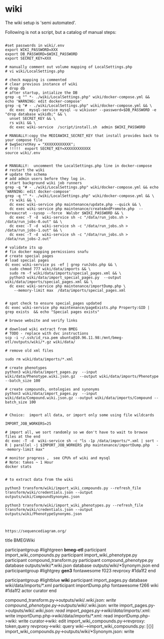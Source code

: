 
# wiki

The wiki setup is 'semi automated'.  

Following is not a script, but a catalog of manual steps:

```

#set passwords in wiki/.env
export WIKI_PASSWORD=XXX
export DB_PASSWORD=$WIKI_PASSWORD
export SECRET_KEY=XXX

# manually comment out volume mapping of LocalSettings.php
# vi wiki/LocalSettings.php

# check mapping is commented
# clear previous instance of wiki
# drop db
# after startup, intialize the DB
grep -q "^ *- ./wiki/LocalSettings.php" wiki/docker-compose.yml && echo 'WARNING: edit docker-compose'
grep -q "# - ./wiki/LocalSettings.php" wiki/docker-compose.yml && \
  dc exec  mysql-service mysql -u wikiuser --password=$DB_PASSWORD -e "drop database wikidb;" && \
  unset SECRET_KEY && \
  rs wiki && \
  dc exec wiki-service  /script/install.sh  admin $WIKI_PASSWORD

# MANUALLY:copy the MEDIAWIKI_SECRET_KEY that install provides back to your compose file
# $wgSecretKey = "XXXXXXXXXXXX";
# !!!!!  export SECRET_KEY=XXXXXXXXXXXX
source wiki/.env


# MANUALLY:  uncomment the LocalSettings.php line in docker-compose
# restart the wiki
# update the schema
# add admin users before they log in.
# start background wiki job runners
grep -q "# - ./wiki/LocalSettings.php" wiki/docker-compose.yml && echo 'WARNING: edit docker-compose'
grep -q "^ *- ./wiki/LocalSettings.php" wiki/docker-compose.yml && \
  rs wiki && \
  dc exec wiki-service php maintenance/update.php --quick && \
  dc exec wiki-service php maintenance/createAndPromote.php  --bureaucrat --sysop --force  Walsbr $WIKI_PASSWORD && \
  dc exec -T -d  wiki-service sh -c "/data/run_jobs.sh > /data/run_jobs-0.out" && \
  dc exec -T -d  wiki-service sh -c "/data/run_jobs.sh > /data/run_jobs-1.out" && \
  dc exec -T -d  wiki-service sh -c "/data/run_jobs.sh > /data/run_jobs-2.out"

# validate its up
# fix docker mapping permissions snafu
# create special pages
# load special pages
dc exec wiki-service ps -ef | grep runJobs.php && \
  sudo chmod 777 wiki/data/imports && \
  sudo rm -f wiki/data/imports/special_pages.xml && \
  python3 wiki/data/import_special_pages.py  --output wiki/data/imports/special_pages.xml && \
  dc exec wiki-service php maintenance/importDump.php \
    --memory-limit max  /data/imports/special_pages.xml


# spot check to ensure special_pages updated
dc exec wiki-service php maintenance/pageExists.php Property:GID | grep exists  && echo "Special pages exists"

# browse website and verify links

# download wiki extract from BMEG
# TODO - replace with dvc instructions
scp -i ~/.ssh/id_rsa.pem ubuntu@10.96.11.98:/mnt/bmeg-etl/outputs/wiki/*.gz wiki/data/

# remove old xml files

sudo rm wiki/data/imports/*.xml

# create phenotypes
python3 wiki/data/import_pages.py  --input wiki/data/Phenotype.wiki.json.gz  --output wiki/data/imports/Phenotype --batch_size 100

# create compounds, ontologies and synonyms
python3 wiki/data/import_pages.py  --input wiki/data/Compound.wiki.json.gz --output wiki/data/imports/Compound --batch_size 100


# Choice:  import all data, or import only some using file wildcards

IMPORT_JOB_WORKERS=25

# import all, we sort randomly so we don't have to wait to browse files at the end
dc exec -T -d  wiki-service sh -c "ls -1p /data/imports/*.xml | sort -R | parallel -j $IMPORT_JOB_WORKERS php maintenance/importDump.php   --memory-limit max"  

# monitor progress ,  see CPU% of wiki and mysql
# Note: takes ~ 1 Hour
docker stats


# to extract data from the wiki

python3 transform/wiki/import_wiki_compounds.py --refresh_file transform/wiki/credentials.json --output outputs/wiki/CompoundSynonyms.json

python3 transform/wiki/import_wiki_phenotypes.py --refresh_file transform/wiki/credentials.json --output outputs/wiki/PhenotypeSynonyms.json



https://sequencediagram.org/
```
title BMEGWiki

participantgroup #lightgreen **bmeg-etl**
participant import_wiki_compounds.py
participant import_wiki_phenotype.py
participant compound_transform.py
participant compound_phenotype.py
database outputs/wiki/*.wiki.json
database outputs/wiki/*Synonym.json
end
participantgroup #lightgrey **gen3**
fontawesome f023 revproxy #1da1f2
end

participantgroup #lightblue **wiki**
participant import_pages.py
database wiki/data/imports/*.xml
participant importDump.php
fontawesome f266 wiki #1da1f2
actor curator
end

compound_transform.py->outputs/wiki/*.wiki.json: write
compound_phenotype.py->outputs/wiki/*.wiki.json: write
import_pages.py->outputs/wiki/*.wiki.json: read
import_pages.py->wiki/data/imports/*.xml: write
importDump.php->wiki/data/imports/*.xml: read
importDump.php->wiki: write
curator->wiki: edit
import_wiki_compounds.py->revproxy: token,query
revproxy->wiki: query
wiki-->import_wiki_compounds.py: [{}]
import_wiki_compounds.py->outputs/wiki/*Synonym.json: write
```
